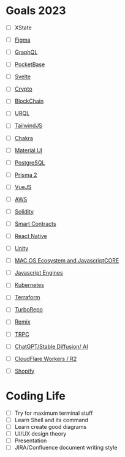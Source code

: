 # Goals 2023
- [ ] XState
- [ ] [Figma](https://www.notion.so/Figma-321dbfbe1c0f414bb696f4e5f29232ce)
- [ ] [GraphQL](https://www.notion.so/GraphQL-1343896bbd1e4ff5aa65e762d8969794)

- [ ] [PocketBase](https://www.notion.so/PocketBase-3cefb13862054306be1bc10b4dba0917)

- [ ] [Svelte](https://www.notion.so/Svelte-9564add5b726467d8eb905cc353fb374)

- [ ] [Crypto](https://www.notion.so/Crypto-504ead3bf94a4705bc1fd40a86d53478)

- [ ] [BlockChain](https://www.notion.so/BlockChain-5aaea9fd36c445dab0744af30e3669c6)

- [ ] [URQL](https://www.notion.so/URQL-ab44e4c10e1b4e69806fc82ef0dcf2ba)

- [ ] [TailwindJS](https://www.notion.so/TailwindJS-f46add47ebf84926a8e7f476bb351a2a)

- [ ] [Chakra](https://www.notion.so/Chakra-ad75dba6715c432281dfb081f271107e)

- [ ] [Material UI](https://www.notion.so/Material-UI-ff4668fff4714f37b107611e16be59c0)

- [ ] [PostgreSQL](https://www.notion.so/PostgreSQL-d10d989e7e984dc8a9842a3a51fb7a6a)

- [ ] [Prisma 2](https://www.notion.so/Prisma-2-23f1c3a812e14c7294737512bfe11295)

- [ ] [VueJS](https://www.notion.so/VueJS-dcf93597d21d49e5b2131f9b3892f7e8)

- [ ] [AWS](https://www.notion.so/AWS-7d9eb1ce12034828aa462c0e6d4ac93c)

- [ ] [Solidity](https://www.notion.so/Solidity-4c644106aabe4b169500021d15f2bb4b)

- [ ] [Smart Contracts](https://www.notion.so/Smart-Contracts-49a669463d7747b6bf46f25ed5765288)

- [ ] [React Native](https://www.notion.so/React-Native-a4807e45c0a1460382b77a2eea677249)

- [ ] [Unity](https://www.notion.so/Unity-858cf076e5214b69801aabac53b65607)

- [ ] [MAC OS Ecosystem and JavascriptCORE](https://www.notion.so/MAC-OS-Ecosystem-and-JavascriptCORE-6c5961da342a4b9ab8b8f2944103fe92)

- [ ] [Javascript Engines](https://www.notion.so/Javascript-Engines-b6949ee7657f484eb764fae76df3a410)

- [ ] [Kubernetes](https://www.notion.so/Kubernetes-d7f5a3454fa1486980bc84a9e0dfc489)

- [ ] [Terraform](https://www.notion.so/Terraform-dbd8de40b62a44d6a5adb127685a1df8)

- [ ] [TurboRepo](https://www.notion.so/TurboRepo-511dfbda2d5e4e11a0c1c4a4fec5a9fd)

- [ ] [Remix](https://www.notion.so/Remix-cd3cd032e6be40e08a17edb34a8a934c)

- [ ] [TRPC](https://www.notion.so/TRPC-181044bb3fb2405c9c07f88934f8dc06)

- [ ] [ChatGPT/Stable Diffusion/ AI](https://www.notion.so/ChatGPT-Stable-Diffusion-AI-c8369c4b3dd742bb84b38446c66aa2f5)

- [ ] [CloudFlare Workers / R2](https://www.notion.so/CloudFlare-Workers-R2-5cb4e377d04540a6a52826afe2e2a222)

- [ ] [Shopify](https://www.notion.so/Shopify-e198af5b4e4249eebd23abadf3e448b0)


# Coding Life
-   [ ]  Try for maximum terminal stuff
-   [ ]  Learn Shell and its command
-   [ ]  Learn create good diagrams 
-   [ ]  UI/UX design theory
-   [ ]  Presentation
-   [ ]  JIRA/Confluence document writing style